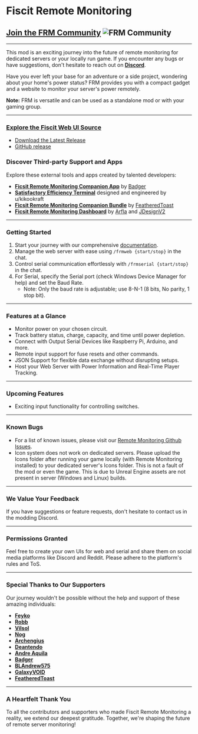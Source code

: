 # **Fiscit Remote Monitoring**

## [Join the FRM Community](https://discord.gg/c6446HTHpu) ![FRM Community](https://img.shields.io/discord/1142919853053841488?style=for-the-badge&logo=discord)

---

This mod is an exciting journey into the future of remote monitoring for dedicated servers or your locally run game. If you encounter any bugs or have suggestions, don't hesitate to reach out on [**Discord**](https://discord.gg/c6446HTHpu).

Have you ever left your base for an adventure or a side project, wondering about your home's power status? FRM provides you with a compact gadget and a website to monitor your server's power remotely.

**Note:** FRM is versatile and can be used as a standalone mod or with your gaming group.

---

### [Explore the Fiscit Web UI Source](https://github.com/GalaxyVOID/FRM-s-WebUI-Source)
- [Download the Latest Release](https://github.com/GalaxyVOID/FRM-s-WebUI-Source/releases/latest) 
- [GitHub release](https://img.shields.io/github/v/release/GalaxyVOID/FRM-s-WebUI-Source?style=for-the-badge&logo=github)

### **Discover Third-party Support and Apps**

Explore these external tools and apps created by talented developers:

- [**Ficsit Remote Monitoring Companion App**](https://github.com/AP-Hunt/FicsitRemoteMonitoringCompanion/releases/) by [Badger](https://discordapp.com/users/186896287856197633)
- [**Satisfactory Efficiency Terminal**](https://github.com/kikookraft/satisfactory-efficiency-terminal) designed and engineered by u/kikookraft
- [**Ficsit Remote Monitoring Companion Bundle**](https://github.com/featheredtoast/satisfactory-monitoring) by [FeatheredToast](https://discordapp.com/users/130401633564753920)
- [**Ficsit Remote Monitoring Dashboard**](https://github.com/Jonathan-Hofmann/ficsit-remote-monitoring-dasboard) by [Arfla](https://discordapp.com/users/354294231134633987) and [JDesignV2](https://discordapp.com/users/402899414785720322)

---

### **Getting Started**

1. Start your journey with our comprehensive [documentation](https://docs.ficsit.app/ficsitremotemonitoring/latest/).
2. Manage the web server with ease using `/frmweb {start/stop}` in the chat.
3. Control serial communication effortlessly with `/frmserial {start/stop}` in the chat.
4. For Serial, specify the Serial port (check Windows Device Manager for help) and set the Baud Rate.
   - Note: Only the baud rate is adjustable; use 8-N-1 (8 bits, No parity, 1 stop bit).

---

### **Features at a Glance**

- Monitor power on your chosen circuit.
- Track battery status, charge, capacity, and time until power depletion.
- Connect with Output Serial Devices like Raspberry Pi, Arduino, and more.
- Remote input support for fuse resets and other commands.
- JSON Support for flexible data exchange without disrupting setups.
- Host your Web Server with Power Information and Real-Time Player Tracking.

---

### **Upcoming Features**

- Exciting input functionality for controlling switches.

---

### **Known Bugs**

- For a list of known issues, please visit our [Remote Monitoring Github Issues](https://github.com/porisius/FicsitRemoteMonitoring/issues).
- Icon system does not work on dedicated servers. Please upload the Icons folder after running your game locally (with Remote Monitoring installed) to your dedicated server's Icons folder. This is not a fault of the mod or even the game. This is due to Unreal Engine assets are not present in server (Windows and Linux) builds.

---

### **We Value Your Feedback**

If you have suggestions or feature requests, don't hesitate to contact us in the modding Discord.

---

### **Permissions Granted**

Feel free to create your own UIs for web and serial and share them on social media platforms like Discord and Reddit. Please adhere to the platform's rules and ToS.

---

### **Special Thanks to Our Supporters**

Our journey wouldn't be possible without the help and support of these amazing individuals:

- [**Feyko**](https://discordapp.com/users/227473074616795137)
- [**Robb**](https://discordapp.com/users/187385442549628928)
- [**Vilsol**](https://discordapp.com/users/135134753534771201)
- [**Nog**](https://discordapp.com/users/277050857852370944)
- [**Archengius**](https://discordapp.com/users/163955176313585666)
- [**Deantendo**](https://discordapp.com/users/293484684787056640)
- [**Andre Aquila**](https://discordapp.com/users/294943551605702667)
- [**Badger**](https://discordapp.com/users/186896287856197633)
- [**BLAndrew575**](https://discordapp.com/users/509759568037937152)
- [**GalaxyVOID**](https://discordapp.com/users/212243828831289344)
- [**FeatheredToast**](https://discordapp.com/users/130401633564753920)

---

### **A Heartfelt Thank You**

To all the contributors and supporters who made Fiscit Remote Monitoring a reality, we extend our deepest gratitude. Together, we're shaping the future of remote server monitoring!

